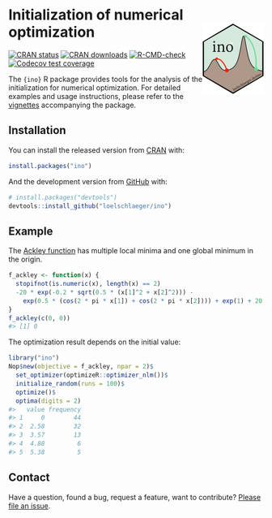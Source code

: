 
<!-- README.md is generated from README.Rmd. Please edit that file -->

# Initialization of numerical optimization <a href="https://loelschlaeger.de/ino/"><img src="man/figures/logo.png" align="right" height="139" /></a>

<!-- badges: start -->

[![CRAN
status](https://www.r-pkg.org/badges/version/ino)](https://CRAN.R-project.org/package=ino)
[![CRAN
downloads](https://cranlogs.r-pkg.org/badges/last-month/ino)](https://CRAN.R-project.org/package=ino)
[![R-CMD-check](https://github.com/loelschlaeger/ino/workflows/R-CMD-check/badge.svg)](https://github.com/loelschlaeger/ino/actions)
[![Codecov test
coverage](https://codecov.io/gh/loelschlaeger/ino/branch/master/graph/badge.svg)](https://app.codecov.io/gh/loelschlaeger/ino?branch=master)
<!-- badges: end -->

The `{ino}` R package provides tools for the analysis of the
initialization for numerical optimization. For detailed examples and
usage instructions, please refer to the
[vignettes](https://loelschlaeger.de/ino/articles/) accompanying the
package.

## Installation

You can install the released version from
[CRAN](https://CRAN.R-project.org) with:

``` r
install.packages("ino")
```

And the development version from [GitHub](https://github.com/) with:

``` r
# install.packages("devtools")
devtools::install_github("loelschlaeger/ino")
```

## Example

The [Ackley function](https://en.wikipedia.org/wiki/Ackley_function) has
multiple local minima and one global minimum in the origin.

``` r
f_ackley <- function(x) {
  stopifnot(is.numeric(x), length(x) == 2)
  -20 * exp(-0.2 * sqrt(0.5 * (x[1]^2 + x[2]^2))) -
    exp(0.5 * (cos(2 * pi * x[1]) + cos(2 * pi * x[2]))) + exp(1) + 20
}
f_ackley(c(0, 0))
#> [1] 0
```

The optimization result depends on the initial value:

``` r
library("ino")
Nop$new(objective = f_ackley, npar = 2)$
  set_optimizer(optimizeR::optimizer_nlm())$
  initialize_random(runs = 100)$
  optimize()$
  optima(digits = 2)
#>   value frequency
#> 1     0        44
#> 2  2.58        32
#> 3  3.57        13
#> 4  4.88         6
#> 5  5.38         5
```

## Contact

Have a question, found a bug, request a feature, want to contribute?
[Please file an
issue](https://github.com/loelschlaeger/ino/issues/new/choose).
